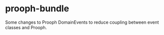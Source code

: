 # prooph-bundle
Some changes to Prooph DomainEvents to reduce coupling between event classes and Prooph.
